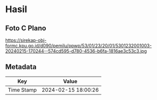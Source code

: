 # Hasil

## Foto C Plano

https://sirekap-obj-formc.kpu.go.id/d090/pemilu/ppwp/53/01/23/20/01/5301232001003-20240215-170244--574cd595-d780-4536-b6fa-1816ae3c53c3.jpg


## Metadata

| Key        | Value               |
| ---------- | ------------------- |
| Time Stamp | 2024-02-15 18:00:26 |



